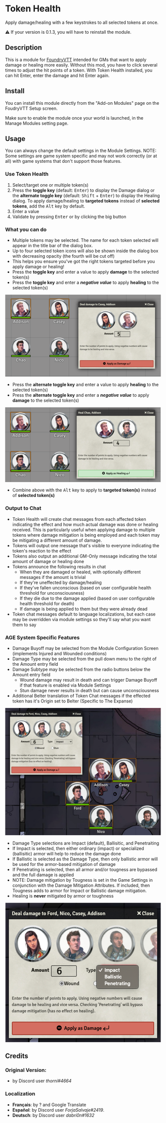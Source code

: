 # Token Health

Apply damage/healing with a few keystrokes to all selected tokens at once.

⚠️ If your version is 0.1.3, you will have to reinstall the module.

## Description

This is a module for [FoundryVTT](https://foundryvtt.com/) intended for GMs that want to apply damage or healing more easily. Without this mod, you have to click several times to adjust the hit points of a token. With Token Health installed, you can hit Enter, enter the damage and hit Enter again. 

## Install

You can install this module directly from the "Add-on Modules" page on the FoudryVTT Setup screen. 

Make sure to enable the module once your world is launched, in the Manage Modules setting page.

## Usage

You can always change the default settings in the Module Settings.
NOTE: Some settings are game system specific and may not work correctly (or at all) with game systems that don't support those features.

### Use Token Health

1. Select/target one or multiple token(s)
1. Press the **toggle key** (default: <kbd>Enter</kbd>) to display the Damage dialog or the **alternate toggle key** (default: <kbd>Shift</kbd> + <kbd>Enter</kbd>) to display the Healing dialog. To apply damage/healing to **targeted tokens** instead of **selected tokens**, add the <kbd>Alt</kbd> key by default.
1. Enter a value
1. Validate by pressing <kbd>Enter</kbd> or by clicking the big button

### What you can do

- Multiple tokens may be selected. The name for each token selected will appear in the title bar of the dialog box.
- Up to four selected token icons will also be shown inside the dialog box with decreasing opacity (the fourth will be cut off)
- This helps you ensure you've got the right tokens targeted before you apply damage or healing!
- Press the **toggle key** and enter a value to apply **damage** to the selected token(s)
- Press the **toggle key** and enter a ***negative value*** to apply **healing** to the selected token(s)

![screenshot](screenshot_0.png)

- Press the **alternate toggle key** and enter a value to apply **healing** to the selected token(s)
- Press the **alternate toggle key** and enter a ***negative value*** to apply **damage** to the selected token(s)

![screenshot](screenshot_2.png)

- Combine above with the <kbd>Alt</kbd> key to apply to **targeted token(s)** instead of **selected token(s)**

### Output to Chat

- Token Health will create chat messages from each affected token indicating the effect and how much actual damage was done or healing received. This is particularly useful when applying damage to multiple tokens where damage mitigation is being employed and each token may be mitigating a different amount of damage.
- Tokens will output one message that's visible to everyone indicating the token's reaction to the effect
- Tokens also output an additional GM-Only message indicating the total amount of damage or healing done
- Tokens announce the following results in chat
	- When they are damaged or healed, with optionally different messages if the amount is trivial
	- If they're uneffected by damage/healing
	- If they've fallen unconscious (based on user configurable health threshold for unconsciousness)
	- If they die due to the damage applied (based on user configurable health threshold for death)
	- If damage is being applied to them but they were already dead
- Token chat messages default to language localizations, but each case may be overridden via module settings so they'll say what you want them to say

### AGE System Specific Features

- Damage Buyoff may be selected from the Module Configuration Screen (implements Injured and Wounded conditions)
- Damage Type may be selected from the pull down menu to the right of the Amount entry field
- Damage Subtype may be selected from the radio buttons below the Amount entry field
	- Wound damage may result in death and can trigger Damage Buyoff if that feature is enabled via Module Settings
	- Stun damage never results in death but can cause unconsciousness
- Additional Belter translation of Token Chat messages if the effected token has it's Origin set to Belter (Specific to The Expanse)

![screenshot](screenshot_1.png)

- Damage Type selections are Impact (default), Ballisitic, and Penetraiting
- If Impact is selected, then either ordinary (impact) or specialized (ballisitic) armor will help to reduce the damage done
- If Ballistic is selected as the Damage Type, then only ballistic armor will be used for the armor-based mitigation of damage
- If Penetrating is selected, then all armor and/or tougness are bypassed and the full damage is applied
- NOTE: Damage mitigation by Tougness is set in the Game Settings in conjunction with the Damage Mitigation Attributes. If included, then Tougness adds to armor for Impact or Ballistic damage mitigation.
- Healing is **never** mitigated by armor or toughness

![screenshot](screenshot_detail.png)

## Credits

### Original Version:
- by Discord user *thorni#4664*

### Localization
- **Français**: by ? and Google Translate
- **Español**: by Discord user *ForjaSalvaje#2419*.
- **Deutsch**: by Discord user *dabri0n#1632*
